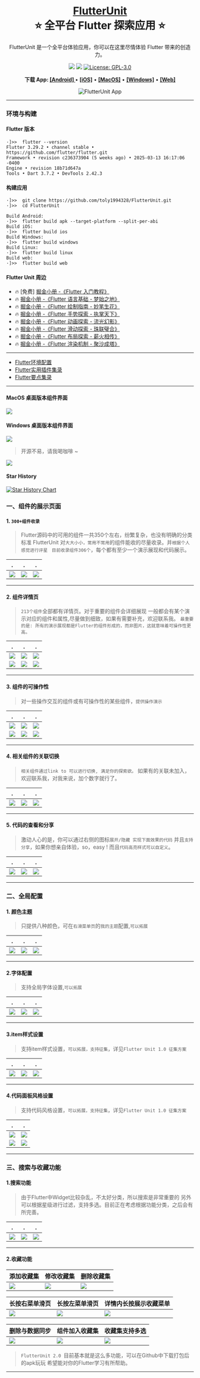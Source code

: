 <h1 align="center" style="border-bottom: none">
    <b>
        <a href="https://github.com/toly1994328/FlutterUnit">FlutterUnit</a><br>
    </b>
    ⭐️  全平台 Flutter 探索应用  ⭐️ <br>
</h1>

<p align="center">
FlutterUnit 是一个全平台体验应用，你可以在这里尽情体验 Flutter 带来的创造力。
</p>

<p align="center">
<a href="https://github.com/toly1994328/FlutterUnit"><img src="https://img.shields.io/github/stars/toly1994328/FlutterUnit.svg?style=flat&logo=github&colorB=deeppink&label=stars"></a>
<a href="https://github.com/toly1994328/FlutterUnit"><img src="https://img.shields.io/github/forks/toly1994328/FlutterUnit.svg"></a>
<a href="https://opensource.org/licenses/GPL-3.0"><img src="https://img.shields.io/badge/license-GPL3.0-purple.svg" alt="License: GPL-3.0"></a>
</p>

<p align="center">
    <b> 下载 App: </b>
    <a href="https://github.com/toly1994328/FlutterUnit/releases/download/v3.0.0/FlutterUnit.apk"><b> [Android] </b></a> •
    <a href="https://apps.apple.com/cn/app/flutter-unit/id6450545123"><b>[iOS]</b></a> •
    <a href="https://github.com/toly1994328/FlutterUnit/releases/download/v3.0.0/FlutterUnitMac.zip"><b>[MacOS]</b></a> •
    <a href="https://github.com/toly1994328/FlutterUnit/releases/download/v3.0.0/FlutterUnitWin.zip"><b>[Windows]</b></a> •
    <a href="http://toly1994.com/flutter/"><b>[Web]</b></a>
</p>

<p align="center"><img src="./doc/screens/preview.webp" alt="FlutterUnit App"  /></p>

---

### 环境与构建

#### Flutter 版本

```
·]>>  flutter --version
Flutter 3.29.2 • channel stable • https://github.com/flutter/flutter.git
Framework • revision c236373904 (5 weeks ago) • 2025-03-13 16:17:06 -0400
Engine • revision 18b71d647a
Tools • Dart 3.7.2 • DevTools 2.42.3
```

#### 构建应用

```
·]>>  git clone https://github.com/toly1994328/FlutterUnit.git
·]>>  cd FlutterUnit

Build Android:
·]>>  flutter build apk --target-platform --split-per-abi
Build iOS:
·]>>  flutter build ios
Build Windows:
·]>>  flutter build windows  
Build Linux:
·]>>  flutter build linux
Build web:
·]>>  flutter build web
```

#### Flutter Unit 周边
- 🔥 [免费] [掘金小册 -《Flutter 入门教程》](https://juejin.cn/book/7212822723330834487)
- 🔥  [掘金小册 -《Flutter 语言基础 - 梦始之地》](https://juejin.cn/book/6844733827617652750)
- 🔥  [掘金小册 -《Flutter 绘制指南 - 妙笔生花》](https://juejin.im/book/6844733827265331214)
- 🔥  [掘金小册 -《Flutter 手势探索 - 执掌天下》](https://juejin.cn/book/6896378716427911181)
- 🔥  [掘金小册 -《Flutter 动画探索 - 流光幻影》](https://juejin.cn/book/6965102582473687071)
- 🔥  [掘金小册 -《Flutter 滑动探索 - 珠联璧合》](https://juejin.cn/book/6984685333312962573)
- 🔥  [掘金小册 -《Flutter 布局探索 - 薪火相传》](https://juejin.cn/book/7075958265250578469)
- 🔥  [掘金小册 -《Flutter 渲染机制 - 聚沙成塔》](https://juejin.cn/book/6965102582473687071)

---

- [Flutter环境配置](https://github.com/toly1994328/FlutterUnit/issues/22)
- [Flutter实用插件集录 ](https://github.com/toly1994328/FlutterUnit/issues/41)
- [Flutter要点集录 ](https://github.com/toly1994328/FlutterUnit/labels/point)

---

#### MacOS 桌面版本组件界面

![](./doc/screens/macos-2.webp)

#### Windows 桌面版本组件界面

![](./doc/screens/windows-1.png)


> 开源不易，请我喝咖啡 ~

![](./doc/ewm/coffee1.png)



#### Star History

[![Star History Chart](https://api.star-history.com/svg?repos=toly1994328/FlutterUnit&type=Date)](https://star-history.com/#toly1994328/FlutterUnit&Date)

### 一、组件的展示页面

#### 1. `300+组件收录`

> Flutter源码中的可用的组件一共350个左右，纷繁复杂，也没有明确的分类标准
FlutterUnit 对`大大小小，常用不常用`的组件能收的尽量收录。并`根据个人感觉进行评星 `
`目前收录组件306个`，每个都有至少一个演示展现和代码展示。

| . | . | . |
|------|------------|------------|
| ![](https://p1-jj.byteimg.com/tos-cn-i-t2oaga2asx/gold-user-assets/2020/5/3/171dae6acf7b8a1d~tplv-t2oaga2asx-zoom-1.image)|   ![](https://p1-jj.byteimg.com/tos-cn-i-t2oaga2asx/gold-user-assets/2020/5/3/171dae6ad06db455~tplv-t2oaga2asx-image.image)|      ![](https://p1-jj.byteimg.com/tos-cn-i-t2oaga2asx/gold-user-assets/2020/5/3/171dae6ad085632b~tplv-t2oaga2asx-image.image)     |

---

#### 2. 组件详情页

> `213个组件`全部都有详情页。对于重要的组件会详细展现
一般都会有某个演示对应的组件和属性,尽量做到细致，如果有需要补充，欢迎联系我。
`最重要的是: 所有的演示展现都是Flutter的组件形成的，而非图片，这就意味着可操作性更高。`

| . | . | . |
|------|------------|------------|
| ![](https://p1-jj.byteimg.com/tos-cn-i-t2oaga2asx/gold-user-assets/2020/5/3/171dae6ad8ba98f1~tplv-t2oaga2asx-image.image)| ![](https://p1-jj.byteimg.com/tos-cn-i-t2oaga2asx/gold-user-assets/2020/5/3/171dae6afb3841c4~tplv-t2oaga2asx-image.image)|    ![](https://p1-jj.byteimg.com/tos-cn-i-t2oaga2asx/gold-user-assets/2020/5/3/171dae6afb590185~tplv-t2oaga2asx-image.image) |
|  ![](https://p1-jj.byteimg.com/tos-cn-i-t2oaga2asx/gold-user-assets/2020/5/3/171dae6b0ad26b14~tplv-t2oaga2asx-image.image)  | ![](https://p1-jj.byteimg.com/tos-cn-i-t2oaga2asx/gold-user-assets/2020/5/3/171dae6b13d3fb5b~tplv-t2oaga2asx-image.image)       |![](https://p1-jj.byteimg.com/tos-cn-i-t2oaga2asx/gold-user-assets/2020/5/3/171dae6b15efec19~tplv-t2oaga2asx-image.image)|

---

#### 3. 组件的可操作性

> 对一些操作交互的组件或有可操作性的某些组件，`提供操作演示`

| . | . | . |
|------|------------|------------|
| ![](https://p1-jj.byteimg.com/tos-cn-i-t2oaga2asx/gold-user-assets/2020/5/3/171dae6b177c5b67~tplv-t2oaga2asx-image.image)| ![](https://p1-jj.byteimg.com/tos-cn-i-t2oaga2asx/gold-user-assets/2020/5/3/171dae6b21cc116a~tplv-t2oaga2asx-image.image)|   ![](https://p1-jj.byteimg.com/tos-cn-i-t2oaga2asx/gold-user-assets/2020/5/3/171dae6b2486b5a5~tplv-t2oaga2asx-image.image)|
|  ![](https://p1-jj.byteimg.com/tos-cn-i-t2oaga2asx/gold-user-assets/2020/5/3/171dae6b34887a94~tplv-t2oaga2asx-image.image) | ![](https://p1-jj.byteimg.com/tos-cn-i-t2oaga2asx/gold-user-assets/2020/5/3/171dae6b3ca09b47~tplv-t2oaga2asx-image.image)      |![](https://p1-jj.byteimg.com/tos-cn-i-t2oaga2asx/gold-user-assets/2020/5/3/171dae6b3d4e0253~tplv-t2oaga2asx-image.image)|

---

#### 4. 相关组件的关联切换
> `相关组件通过link to 可以进行切换, 满足你的探索欲。`
如果有的关联未加入，欢迎联系我，对我来说，加个数字就行了。

| . | . | . |
|------|------------|------------|
|![](https://p1-jj.byteimg.com/tos-cn-i-t2oaga2asx/gold-user-assets/2020/5/3/171dae6b4a4d6005~tplv-t2oaga2asx-image.image)|![](https://p1-jj.byteimg.com/tos-cn-i-t2oaga2asx/gold-user-assets/2020/5/3/171dae6b5066fbf0~tplv-t2oaga2asx-image.image)|   ![](https://p1-jj.byteimg.com/tos-cn-i-t2oaga2asx/gold-user-assets/2020/5/3/171dae6b5359b695~tplv-t2oaga2asx-image.image)|


---

#### 5. 代码的查看和分享
> 激动人心的是，你可以通过右侧的图标`展开/隐藏 实现下面效果的代码`
并且`支持分享`，如果你想亲自体验，so，easy ! 而且`代码高亮样式可以自定义`。


| . | . | . |
|------|------------|------------|
| ![](https://p1-jj.byteimg.com/tos-cn-i-t2oaga2asx/gold-user-assets/2020/5/3/171dae6b6badc1bb~tplv-t2oaga2asx-image.image)| ![](https://p1-jj.byteimg.com/tos-cn-i-t2oaga2asx/gold-user-assets/2020/5/3/171dae6b6e75653c~tplv-t2oaga2asx-image.image)|   ![](https://p1-jj.byteimg.com/tos-cn-i-t2oaga2asx/gold-user-assets/2020/5/3/171dae6b72cdd78f~tplv-t2oaga2asx-image.image)|

---


### 二、全局配置

#### 1. 颜色主题
> 只提供八种颜色，可在`右滑菜单页`的`我的主题`配置,`可以拓展`

| . | . | . |
|------|------------|------------|
| ![](https://p1-jj.byteimg.com/tos-cn-i-t2oaga2asx/gold-user-assets/2020/5/3/171dae6c2e937170~tplv-t2oaga2asx-image.image)| ![](https://p1-jj.byteimg.com/tos-cn-i-t2oaga2asx/gold-user-assets/2020/5/3/171dae6c3253c4ec~tplv-t2oaga2asx-image.image) |    ![](https://p1-jj.byteimg.com/tos-cn-i-t2oaga2asx/gold-user-assets/2020/5/3/171dae6c4f97f74d~tplv-t2oaga2asx-image.image) |

---


#### 2.字体配置

> 支持全局字体设置,`可以拓展`

| . | . | . |
|------|------------|------------|
| ![](https://p1-jj.byteimg.com/tos-cn-i-t2oaga2asx/gold-user-assets/2020/5/3/171dae6c5448cb6c~tplv-t2oaga2asx-image.image)| ![](https://p1-jj.byteimg.com/tos-cn-i-t2oaga2asx/gold-user-assets/2020/5/3/171dae6c55542837~tplv-t2oaga2asx-image.image) |   ![](https://p1-jj.byteimg.com/tos-cn-i-t2oaga2asx/gold-user-assets/2020/5/3/171dae6c5bec6c56~tplv-t2oaga2asx-image.image)|
---


#### 3.item样式设置

> 支持item样式设置，`可以拓展，支持征集`，详见`Flutter Unit 1.0 征集方案`

| . | . | . |
|------|------------|------------|
|![](https://p1-jj.byteimg.com/tos-cn-i-t2oaga2asx/gold-user-assets/2020/5/3/171dae6c7d4b5988~tplv-t2oaga2asx-image.image)| ![](https://p1-jj.byteimg.com/tos-cn-i-t2oaga2asx/gold-user-assets/2020/5/3/171dae6c8935dfe1~tplv-t2oaga2asx-image.image)| ![](https://p1-jj.byteimg.com/tos-cn-i-t2oaga2asx/gold-user-assets/2020/5/3/171dae6c8f90d6ec~tplv-t2oaga2asx-image.image)| 
---

#### 4.代码面板风格设置

> 支持代码风格设置，`可以拓展，支持征集`，详见`Flutter Unit 1.0 征集方案`

| . | . |
|------|------------|
|![](https://p1-jj.byteimg.com/tos-cn-i-t2oaga2asx/gold-user-assets/2020/5/3/171dae6cac86d591~tplv-t2oaga2asx-image.image)| ![](https://p1-jj.byteimg.com/tos-cn-i-t2oaga2asx/gold-user-assets/2020/5/3/171dae6cac7d5bc7~tplv-t2oaga2asx-image.image)|
![](https://p1-jj.byteimg.com/tos-cn-i-t2oaga2asx/gold-user-assets/2020/5/3/171dae6cb75e5450~tplv-t2oaga2asx-image.image)|![](https://p1-jj.byteimg.com/tos-cn-i-t2oaga2asx/gold-user-assets/2020/5/3/171dae6cd88c7ff9~tplv-t2oaga2asx-image.image)| 

---



### 三、搜索与收藏功能


#### 1.搜索功能

> 由于Flutter中Widget比较杂乱，不太好分类，所以搜索是非常重要的
另外可以根据星级进行过滤，支持多选。目前正在考虑根据功能分类，之后会有所完善。


| . | . | . |
|------|------------|------------|
| ![](https://p1-jj.byteimg.com/tos-cn-i-t2oaga2asx/gold-user-assets/2020/5/3/171dae6c1a355ad3~tplv-t2oaga2asx-image.image)| ![](https://p1-jj.byteimg.com/tos-cn-i-t2oaga2asx/gold-user-assets/2020/5/3/171dae6c211dfc99~tplv-t2oaga2asx-image.image)|    ![](https://p1-jj.byteimg.com/tos-cn-i-t2oaga2asx/gold-user-assets/2020/5/3/171dae6c28562ec5~tplv-t2oaga2asx-image.image) |

---

#### 2.收藏功能

| 添加收藏集 | 修改收藏集 | 删除收藏集 |
|------|------------|------------|
| ![](https://p1-jj.byteimg.com/tos-cn-i-t2oaga2asx/gold-user-assets/2020/5/3/171dae6b7979f4ae~tplv-t2oaga2asx-image.image)  | ![](https://p1-jj.byteimg.com/tos-cn-i-t2oaga2asx/gold-user-assets/2020/5/3/171dae6b97f00113~tplv-t2oaga2asx-image.image)    | ![](https://p1-jj.byteimg.com/tos-cn-i-t2oaga2asx/gold-user-assets/2020/5/3/171dae6ba47f3fd2~tplv-t2oaga2asx-image.image)       | 

| 长按右菜单滑页 | 长按左菜单滑页 | 详情内长按展示收藏菜单 |
|------|------------|------------|
| ![](https://p1-jj.byteimg.com/tos-cn-i-t2oaga2asx/gold-user-assets/2020/5/3/171dae6beb370b8b~tplv-t2oaga2asx-image.image) |![](https://p1-jj.byteimg.com/tos-cn-i-t2oaga2asx/gold-user-assets/2020/5/3/171dae6befe43cd2~tplv-t2oaga2asx-image.image)        | ![](https://p1-jj.byteimg.com/tos-cn-i-t2oaga2asx/gold-user-assets/2020/5/3/171dae6bfd3cd42f~tplv-t2oaga2asx-image.image)       |

| 删除与数据同步 | 组件加入收藏集 | 收藏集支持多选 |
|------|------------|------------|
| ![](https://p1-jj.byteimg.com/tos-cn-i-t2oaga2asx/gold-user-assets/2020/5/3/171dae6ba47ab64c~tplv-t2oaga2asx-image.image)  | ![](https://p1-jj.byteimg.com/tos-cn-i-t2oaga2asx/gold-user-assets/2020/5/3/171dae6badf6ee28~tplv-t2oaga2asx-image.image)        | ![](https://p1-jj.byteimg.com/tos-cn-i-t2oaga2asx/gold-user-assets/2020/5/3/171dae6bb380c7f5~tplv-t2oaga2asx-image.image)   |

> `FlutterUnit 2.0 `目前基本就是这么多功能，可以在Github中下载打包后的apk玩玩
希望能对你的Flutter学习有所帮助。

---
